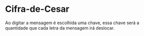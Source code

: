 # Cifra-de-Cesar
Ao digitar a mensagem é escolhida uma chave, essa chave será a quantidade que cada letra da mensagem irá deslocar.
